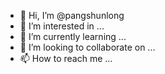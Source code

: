 - 👋 Hi, I’m @pangshunlong
- 👀 I’m interested in ...
- 🌱 I’m currently learning ...
- 💞️ I’m looking to collaborate on ...
- 📫 How to reach me ...

<!---
pangshunlong/pangshunlong is a ✨ special ✨ repository because its `README.md` (this file) appears on your GitHub profile.
You can click the Preview link to take a look at your changes.
--->
